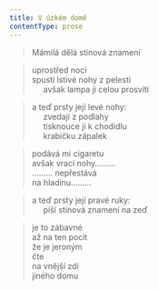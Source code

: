 ```yaml
---
title: V úzkém domě
contentType: prose
---
```


> Mámilá dělá stínová znamení

> uprostřed noci  
> spustí lstivé nohy z pelesti  
>      avšak lampa ji celou prosvítí

> a teď prsty její levé nohy:  
>      zvedají z podlahy  
>      tisknouce ji k chodidlu  
>      krabičku zápalek

> podává mi cigaretu  
> avšak vrací nohy………  
> ……… nepřestává  
> na hladinu………

> a teď prsty její pravé ruky:  
>      píší stínová znamení na zeď

> je to zábavné  
> až na ten pocit  
> že je jeroným  
> čte  
> na vnější zdi  
> jiného domu

